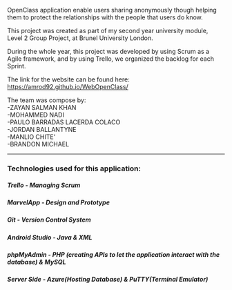 
OpenClass application enable users sharing anonymously though helping them to protect the relationships with the people that users do know.

This project was created as part of my second year university module, Level 2 Group Project, at Brunel University London.

During the whole year, this project was developed by using Scrum as a Agile framework, and by using Trello, we organized the backlog for each Sprint.

The link for the website can be found here: https://amrod92.github.io/WebOpenClass/

The team was compose by:<br>
-ZAYAN SALMAN KHAN<br>
-MOHAMMED NADI<br>
-PAULO BARRADAS LACERDA COLACO<br>
-JORDAN BALLANTYNE<br>
-MANLIO CHITE'<br>
-BRANDON MICHAEL<br>
<hr>
<h3>Technologies used for this application:</h3>
<h5>Trello - Managing Scrum</h5>
<h5>MarvelApp - Design and Prototype</h5>
<h5>Git - Version Control System</h5>
<h5>Android Studio - Java & XML</h5>
<h5>phpMyAdmin - PHP (creating APIs to let the application interact with the database) & MySQL</h5>
<h5>Server Side - Azure(Hosting Database) & PuTTY(Terminal Emulator)</h5>
